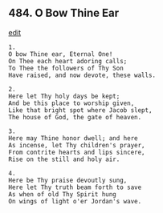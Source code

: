 
## 484.  O Bow Thine Ear
[edit](https://docs.google.com/document/d/1a48gSv1TC59zYIYQUVKW_KHOSKHBaqLL/edit?mode=html)



    1.
    O bow Thine ear, Eternal One! 
    On Thee each heart adoring calls; 
    To Thee the followers of Thy Son 
    Have raised, and now devote, these walls. 

    2.
    Here let Thy holy days be kept; 
    And be this place to worship given, 
    Like that bright spot where Jacob slept, 
    The house of God, the gate of heaven. 

    3.
    Here may Thine honor dwell; and here 
    As incense, let Thy children's prayer, 
    From contrite hearts and lips sincere, 
    Rise on the still and holy air. 

    4.
    Here be Thy praise devoutly sung, 
    Here let Thy truth beam forth to save 
    As when of old Thy Spirit hung 
    On wings of light o'er Jordan's wave.
